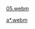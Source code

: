 [05.webm](https://github.com/user-attachments/assets/95bbd3f4-47b7-4378-b953-210167d58e99)

[a*.webm](https://github.com/user-attachments/assets/804acc36-eddc-4e0a-95d0-c892865491c9)
